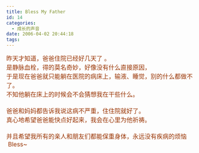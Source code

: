 ```yaml
---
title: Bless My Father
id: 14
categories:
  - 成长的声音
date: 2006-04-02 20:44:18
tags:
---
```


<div id="msgcns!DA984E57EDE76A7C!210" class="bvMsg"><div><font color="#993300" size="3">昨天才知道，爸爸住院已经好几天了 。</font></div>
<div><font color="#993300" size="3">是静脉血栓，得的莫名奇妙，好像没有什么直接原因，</font></div>
<div><font color="#993300" size="3">于是现在爸爸就只能躺在医院的病床上，输液、睡觉，别的什么都做不了。</font></div>
<div><font color="#993300" size="3">不知他躺在床上的时候会不会猜想我在干些什么。</font></div>
<div><font color="#993300" size="3"/> </div>
<div><font color="#993300" size="3">爸爸和妈妈都告诉我说这病不严重，住住院就好了。</font></div>
<div><font color="#993300" size="3">真心地希望爸爸能快点好起来，我会在心里为他祈祷。</font></div>
<div><font color="#993300" size="3"/> </div>
<div><font color="#993300" size="3">并且希望我所有的亲人和朋友们都能保重身体，永远没有疾病的烦恼 </font></div>
<div><font color="#993300" size="3"> Bless~</font></div>
<div><font color="#993300" size="3"/> </div></div>